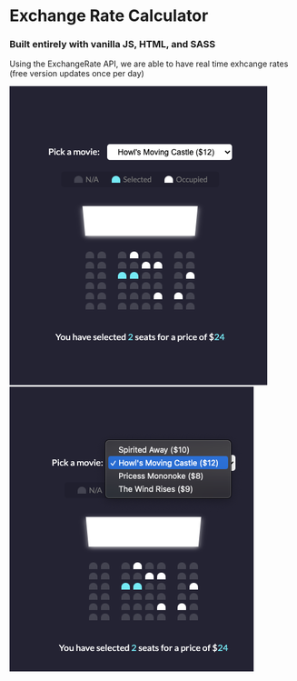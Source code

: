# Exchange Rate Calculator

### Built entirely with vanilla JS, HTML, and SASS

<p>Using the ExchangeRate API, we are able to have real time exhcange rates (free version updates once per day)</p>

<img src="https://github.com/RobbieProkop/movie_seat_selector_vanilla_js/blob/master/screen1.png" />

<img src="https://github.com/RobbieProkop/movie_seat_selector_vanilla_js/blob/master/screen2.png" />
